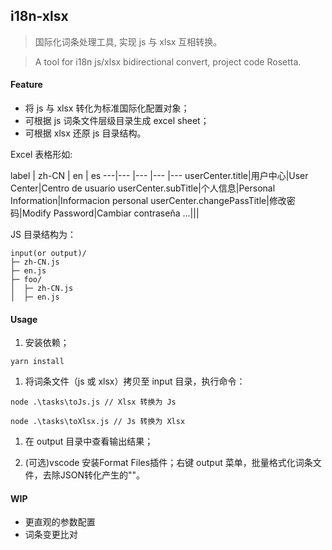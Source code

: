 ## i18n-xlsx
> 国际化词条处理工具, 实现 js 与 xlsx 互相转换。

> A tool for i18n js/xlsx bidirectional convert, project code Rosetta.

#### Feature
* 将 js 与 xlsx 转化为标准国际化配置对象；
* 可根据 js 词条文件层级目录生成 excel sheet；
* 可根据 xlsx 还原 js 目录结构。

Excel 表格形如:

label | zh-CN | en | es
---|--- |--- |--- |---
userCenter.title|用户中心|User Center|Centro de usuario
userCenter.subTitle|个人信息|Personal Information|Informacion personal
userCenter.changePassTitle|修改密码|Modify Password|Cambiar contraseña
...|||

JS 目录结构为：

```
input(or output)/
├─ zh-CN.js
├─ en.js
├─ foo/
│  ├─ zh-CN.js
│  ├─ en.js
```

#### Usage
1. 安装依赖；

  `yarn install`

1. 将词条文件（js 或 xlsx）拷贝至 input 目录，执行命令：

  `node .\tasks\toJs.js // Xlsx 转换为 Js` 
  
  `node .\tasks\toXlsx.js // Js 转换为 Xlsx`

1. 在 output 目录中查看输出结果；

2. (可选)vscode 安装Format Files插件；右键 output 菜单，批量格式化词条文件，去除JSON转化产生的""。

#### WIP
* 更直观的参数配置
* 词条变更比对
